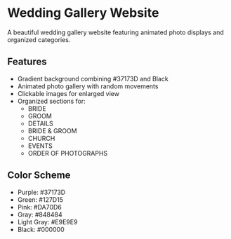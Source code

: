 # Wedding Gallery Website

A beautiful wedding gallery website featuring animated photo displays and organized categories.

## Features

- Gradient background combining #37173D and Black
- Animated photo gallery with random movements
- Clickable images for enlarged view
- Organized sections for:
  - BRIDE
  - GROOM
  - DETAILS
  - BRIDE & GROOM
  - CHURCH
  - EVENTS
  - ORDER OF PHOTOGRAPHS

## Color Scheme

- Purple: #37173D
- Green: #127D15
- Pink: #DA70D6
- Gray: #848484
- Light Gray: #E9E9E9
- Black: #000000

